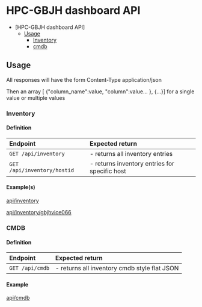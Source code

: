 # HPC-GBJH dashboard  API

- [HPC-GBJH dashboard API]
  - [Usage](#usage)
    - [Inventory](#Inventory)
    - [cmdb](#CMDB)

## Usage

All responses will have the form
Content-Type application/json

Then an array [ {"column_name":value, "column":value... }, {...}]
for a single value or multiple values

### Inventory

#### Definition

| Endpoint                       | Expected return                               |
|:-------------------------------|:----------------------------------------------|
| `GET /api/inventory`           | - returns all inventory entries               |
| `GET /api/inventory/hostid`    | - returns inventory entries for specific host |

#### Example(s)

[api/inventory](./inventory)

[api/inventory/gbjhvice066](./inventory/gbjhvice066)

### CMDB

#### Definition

| Endpoint             | Expected return                               |
|:---------------------|:----------------------------------------------|
| `GET /api/cmdb`      | - returns all inventory cmdb style flat JSON  |

#### Example

[api/cmdb](./cmdb)
